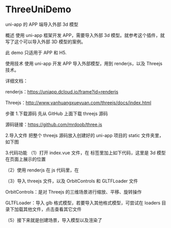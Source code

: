 # ThreeUniDemo
uni-app 的 APP 端导入外部 3d 模型

概述
使用 uni-app 框架开发 APP，需要导入外部 3d 模型。就参考这个插件，就写了这个可以导入外部 3D 模型的案例。

此 demo 只适用于 APP 和 H5.

使用技术
使用 uni-app 开发 APP 导入外部模型，用到 renderjs，以及 Threejs 技术。

详细文档：

renderjs：https://uniapp.dcloud.io/frame?id=renderjs

Threejs：http://www.yanhuangxueyuan.com/threejs/docs/index.html

步骤
1.下载源码
先从 GitHub 上面下载 threejs 源码

源码链接：https://github.com/mrdoob/three.js

2.导入文件
把整个 threejs 源码放入创建好的 uni-app 项目的 static 文件夹里，如下图


3.代码功能
（1）打开 index.vue 文件，在 标签里加上如下代码，这里是 3d 模型在页面上展示的位置

（2）使用 renderjs 在 js 代码里，在

（3）导入 threejs 文件，以及 OrbitControls 和 GLTFLoader 文件

OrbitControls：是对 Threejs 的三维场景进行缩放、平移、旋转操作

GLTFLoader：导入 glb 格式模型，若要导入其他格式模型，可尝试在 loaders 目录下加载其他文件，点击查看其它文件

（5）接下来就是创建场景，导入模型以及渲染了

